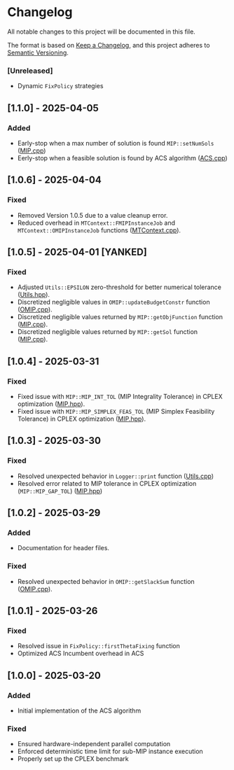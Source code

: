 # Changelog

All notable changes to this project will be documented in this file.

The format is based on [Keep a Changelog](https://keepachangelog.com/en/1.0.0/), and this project adheres to [Semantic Versioning](https://semver.org/spec/v2.0.0.html).


### [Unreleased]
- Dynamic `FixPolicy` strategies


## [1.1.0] - 2025-04-05
### Added
- Early-stop when a max number of solution is found `MIP::setNumSols` ([MIP.cpp](code/source/MIP.cpp))
- Eerly-stop when a feasible solution is found by ACS algorithm ([ACS.cpp](code/source/ACS.cpp))

## [1.0.6] - 2025-04-04  
### Fixed  
- Removed Version 1.0.5 due to a value cleanup error.  
- Reduced overhead in `MTContext::FMIPInstanceJob` and `MTContext::OMIPInstanceJob` functions ([MTContext.cpp](code/source/MTContext.cpp)).


## [1.0.5] - 2025-04-01 [YANKED]
### Fixed
- Adjusted `Utils::EPSILON` zero-threshold for better numerical tolerance ([Utils.hpp](code/source/Utils.cpp)).
- Discretized negligible values in `OMIP::updateBudgetConstr` function ([OMIP.cpp](code/source/OMIP.cpp)).
- Discretized negligible values returned by `MIP::getObjFunction` function ([MIP.cpp](code/source/MIP.cpp)).
- Discretized negligible values returned by `MIP::getSol` function ([MIP.cpp](code/source/MIP.cpp)).


## [1.0.4] - 2025-03-31
### Fixed
- Fixed issue with `MIP::MIP_INT_TOL` (MIP Integrality Tolerance) in CPLEX optimization ([MIP.hpp](code/include/MIP.hpp)).
- Fixed issue with `MIP::MIP_SIMPLEX_FEAS_TOL` (MIP Simplex Feasibility Tolerance) in CPLEX optimization ([MIP.hpp](code/include/MIP.hpp)).


## [1.0.3] - 2025-03-30
### Fixed
- Resolved unexpected behavior in `Logger::print` function ([Utils.cpp](code/source/Utils.cpp))
- Resolved error related to MIP tolerance in CPLEX optimization (`MIP::MIP_GAP_TOL`) ([MIP.hpp](code/include/MIP.hpp))


## [1.0.2] - 2025-03-29
### Added
- Documentation for header files.

### Fixed
- Resolved unexpected behavior in `OMIP::getSlackSum` function ([OMIP.cpp](code/source/OMIP.cpp)).


## [1.0.1] - 2025-03-26
### Fixed
- Resolved issue in `FixPolicy::firstThetaFixing` function
- Optimized ACS Incumbent overhead in ACS


## [1.0.0] - 2025-03-20
### Added
- Initial implementation of the ACS algorithm  

### Fixed
- Ensured hardware-independent parallel computation  
- Enforced deterministic time limit for sub-MIP instance execution  
- Properly set up the CPLEX benchmark  

<!--
## [Unreleased]
- Add new changes here before the next release.

## [1.0.0] - YYYY-MM-DD
### Added
- Initial release of the project.

<!-- Add future versions below -->

<!--
## [0.1.0] - YYYY-MM-DD
### Added
- Project setup and initial development.-->
